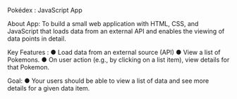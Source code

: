 Pokédex : JavaScript App

About App: To build a small web application with HTML, CSS, and JavaScript that loads
data from an external API and enables the viewing of data points in detail.

Key Features :
● Load data from an external source (API)
● View a list of Pokemons.
● On user action (e.g., by clicking on a list item), view details for that Pokemon.

Goal:
● Your users should be able to view a list of data and see more details for a given data item.


